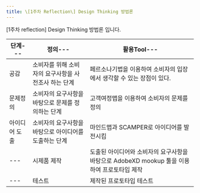 ```yaml
---
title: \[1주차 Reflection\] Design Thinking 방법론
---
```


\[1주차 reflection\] Design Thinking 방법론 입니다.

|단계---|정의---|활용Tool---|
|----|----|--------|
|공감|소비자를 위해 소비자의 요구사항을 사전조사 하는 단계|페르소나기법을 이용하여 소비자의 입장에서 생각할 수 있는 장점이 있다.|
|문제정의|소비자의 요구사항을 바탕으로 문제를 정의하는 단계|고객여정맵을 이용하여 소비자의 문제를 정의|
|아이디어 도출|소비자의 요구사항을 바탕으로 아이디어를 도출하는 단계|마인드맵과 SCAMPER로 아이디어를 발전시킴|
|---|시제품 제작|도출된 아이디어와 소비자의 요구사항을 바탕으로 AdobeXD mookup 툴을 이용하여 프로토타입 제작|
|---|테스트|제작된 프로토타입 테스트|
